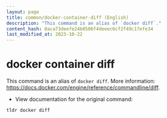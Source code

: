 ```yaml
---
layout: page
title: common/docker-container-diff (English)
description: "This command is an alias of `docker diff`."
content_hash: 0aca73deefe24b0506f4deeec6cf2f49c17efe34
last_modified_at: 2023-10-22
---
```

# docker container diff

This command is an alias of `docker diff`.
More information: <https://docs.docker.com/engine/reference/commandline/diff>.

- View documentation for the original command:

`tldr docker diff`
